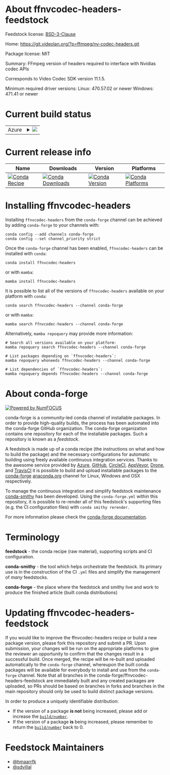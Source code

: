 About ffnvcodec-headers-feedstock
=================================

Feedstock license: [BSD-3-Clause](https://github.com/conda-forge/ffnvcodec-headers-feedstock/blob/main/LICENSE.txt)

Home: https://git.videolan.org/?p=ffmpeg/nv-codec-headers.git

Package license: MIT

Summary: FFmpeg version of headers required to interface with Nvidias codec APIs

Corresponds to Video Codec SDK version 11.1.5.

Minimum required driver versions:
Linux: 470.57.02 or newer
Windows: 471.41 or newer


Current build status
====================


<table>
    
  <tr>
    <td>Azure</td>
    <td>
      <details>
        <summary>
          <a href="https://dev.azure.com/conda-forge/feedstock-builds/_build/latest?definitionId=5117&branchName=main">
            <img src="https://dev.azure.com/conda-forge/feedstock-builds/_apis/build/status/ffnvcodec-headers-feedstock?branchName=main">
          </a>
        </summary>
        <table>
          <thead><tr><th>Variant</th><th>Status</th></tr></thead>
          <tbody><tr>
              <td>linux_64</td>
              <td>
                <a href="https://dev.azure.com/conda-forge/feedstock-builds/_build/latest?definitionId=5117&branchName=main">
                  <img src="https://dev.azure.com/conda-forge/feedstock-builds/_apis/build/status/ffnvcodec-headers-feedstock?branchName=main&jobName=linux&configuration=linux%20linux_64_" alt="variant">
                </a>
              </td>
            </tr><tr>
              <td>linux_aarch64</td>
              <td>
                <a href="https://dev.azure.com/conda-forge/feedstock-builds/_build/latest?definitionId=5117&branchName=main">
                  <img src="https://dev.azure.com/conda-forge/feedstock-builds/_apis/build/status/ffnvcodec-headers-feedstock?branchName=main&jobName=linux&configuration=linux%20linux_aarch64_" alt="variant">
                </a>
              </td>
            </tr><tr>
              <td>win_64</td>
              <td>
                <a href="https://dev.azure.com/conda-forge/feedstock-builds/_build/latest?definitionId=5117&branchName=main">
                  <img src="https://dev.azure.com/conda-forge/feedstock-builds/_apis/build/status/ffnvcodec-headers-feedstock?branchName=main&jobName=win&configuration=win%20win_64_" alt="variant">
                </a>
              </td>
            </tr>
          </tbody>
        </table>
      </details>
    </td>
  </tr>
</table>

Current release info
====================

| Name | Downloads | Version | Platforms |
| --- | --- | --- | --- |
| [![Conda Recipe](https://img.shields.io/badge/recipe-ffnvcodec--headers-green.svg)](https://anaconda.org/conda-forge/ffnvcodec-headers) | [![Conda Downloads](https://img.shields.io/conda/dn/conda-forge/ffnvcodec-headers.svg)](https://anaconda.org/conda-forge/ffnvcodec-headers) | [![Conda Version](https://img.shields.io/conda/vn/conda-forge/ffnvcodec-headers.svg)](https://anaconda.org/conda-forge/ffnvcodec-headers) | [![Conda Platforms](https://img.shields.io/conda/pn/conda-forge/ffnvcodec-headers.svg)](https://anaconda.org/conda-forge/ffnvcodec-headers) |

Installing ffnvcodec-headers
============================

Installing `ffnvcodec-headers` from the `conda-forge` channel can be achieved by adding `conda-forge` to your channels with:

```
conda config --add channels conda-forge
conda config --set channel_priority strict
```

Once the `conda-forge` channel has been enabled, `ffnvcodec-headers` can be installed with `conda`:

```
conda install ffnvcodec-headers
```

or with `mamba`:

```
mamba install ffnvcodec-headers
```

It is possible to list all of the versions of `ffnvcodec-headers` available on your platform with `conda`:

```
conda search ffnvcodec-headers --channel conda-forge
```

or with `mamba`:

```
mamba search ffnvcodec-headers --channel conda-forge
```

Alternatively, `mamba repoquery` may provide more information:

```
# Search all versions available on your platform:
mamba repoquery search ffnvcodec-headers --channel conda-forge

# List packages depending on `ffnvcodec-headers`:
mamba repoquery whoneeds ffnvcodec-headers --channel conda-forge

# List dependencies of `ffnvcodec-headers`:
mamba repoquery depends ffnvcodec-headers --channel conda-forge
```


About conda-forge
=================

[![Powered by
NumFOCUS](https://img.shields.io/badge/powered%20by-NumFOCUS-orange.svg?style=flat&colorA=E1523D&colorB=007D8A)](https://numfocus.org)

conda-forge is a community-led conda channel of installable packages.
In order to provide high-quality builds, the process has been automated into the
conda-forge GitHub organization. The conda-forge organization contains one repository
for each of the installable packages. Such a repository is known as a *feedstock*.

A feedstock is made up of a conda recipe (the instructions on what and how to build
the package) and the necessary configurations for automatic building using freely
available continuous integration services. Thanks to the awesome service provided by
[Azure](https://azure.microsoft.com/en-us/services/devops/), [GitHub](https://github.com/),
[CircleCI](https://circleci.com/), [AppVeyor](https://www.appveyor.com/),
[Drone](https://cloud.drone.io/welcome), and [TravisCI](https://travis-ci.com/)
it is possible to build and upload installable packages to the
[conda-forge](https://anaconda.org/conda-forge) [anaconda.org](https://anaconda.org/)
channel for Linux, Windows and OSX respectively.

To manage the continuous integration and simplify feedstock maintenance
[conda-smithy](https://github.com/conda-forge/conda-smithy) has been developed.
Using the ``conda-forge.yml`` within this repository, it is possible to re-render all of
this feedstock's supporting files (e.g. the CI configuration files) with ``conda smithy rerender``.

For more information please check the [conda-forge documentation](https://conda-forge.org/docs/).

Terminology
===========

**feedstock** - the conda recipe (raw material), supporting scripts and CI configuration.

**conda-smithy** - the tool which helps orchestrate the feedstock.
                   Its primary use is in the construction of the CI ``.yml`` files
                   and simplify the management of *many* feedstocks.

**conda-forge** - the place where the feedstock and smithy live and work to
                  produce the finished article (built conda distributions)


Updating ffnvcodec-headers-feedstock
====================================

If you would like to improve the ffnvcodec-headers recipe or build a new
package version, please fork this repository and submit a PR. Upon submission,
your changes will be run on the appropriate platforms to give the reviewer an
opportunity to confirm that the changes result in a successful build. Once
merged, the recipe will be re-built and uploaded automatically to the
`conda-forge` channel, whereupon the built conda packages will be available for
everybody to install and use from the `conda-forge` channel.
Note that all branches in the conda-forge/ffnvcodec-headers-feedstock are
immediately built and any created packages are uploaded, so PRs should be based
on branches in forks and branches in the main repository should only be used to
build distinct package versions.

In order to produce a uniquely identifiable distribution:
 * If the version of a package **is not** being increased, please add or increase
   the [``build/number``](https://docs.conda.io/projects/conda-build/en/latest/resources/define-metadata.html#build-number-and-string).
 * If the version of a package **is** being increased, please remember to return
   the [``build/number``](https://docs.conda.io/projects/conda-build/en/latest/resources/define-metadata.html#build-number-and-string)
   back to 0.

Feedstock Maintainers
=====================

* [@hmaarrfk](https://github.com/hmaarrfk/)
* [@sdvillal](https://github.com/sdvillal/)

